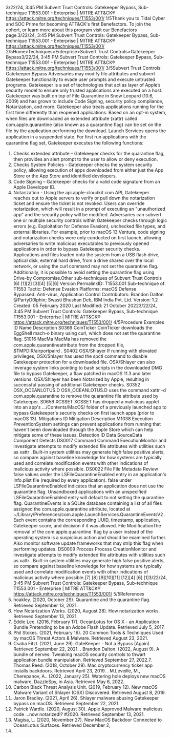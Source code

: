 3/22/24, 3:45 PM Subvert Trust Controls: Gatekeeper Bypass, Sub-technique T1553.001 - Enterprise | MITRE ATT&CK®
https://attack.mitre.org/techniques/T1553/001/ 1/5Thank you to Tidal Cyber and SOC Prime for becoming ATT&CK's ﬁrst Benefactors. To join the cohort, or learn more about this program visit our
Benefactors page.3/22/24, 3:45 PM Subvert Trust Controls: Gatekeeper Bypass, Sub-technique T1553.001 - Enterprise | MITRE ATT&CK®
https://attack.mitre.org/techniques/T1553/001/ 2/5Home>Techniques>Enterprise>Subvert Trust Controls>Gatekeeper Bypass3/22/24, 3:45 PM Subvert Trust Controls: Gatekeeper Bypass, Sub-technique T1553.001 - Enterprise | MITRE ATT&CK®
https://attack.mitre.org/techniques/T1553/001/ 3/5Subvert Trust Controls: Gatekeeper Bypass
Adversaries may modify ﬁle attributes and subvert Gatekeeper functionality to evade user prompts and execute untrusted programs.
Gatekeeper is a set of technologies that act as layer of Apple’s security model to ensure only trusted applications are executed on a host.
Gatekeeper was built on top of File Quarantine in Snow Leopard (10.6, 2009) and has grown to include Code Signing, security policy
compliance, Notarization, and more. Gatekeeper also treats applications running for the ﬁrst time differently than reopened applications.
Based on an opt-in system, when ﬁles are downloaded an extended attribute (xattr) called com.apple.quarantine (also known as a
quarantine ﬂag) can be set on the ﬁle by the application performing the download. Launch Services opens the application in a suspended
state. For ﬁrst run applications with the quarantine ﬂag set, Gatekeeper executes the following functions:
1. Checks extended attribute – Gatekeeper checks for the quarantine ﬂag, then provides an alert prompt to the user to allow or deny
execution.
2. Checks System Policies - Gatekeeper checks the system security policy, allowing execution of apps downloaded from either just the
App Store or the App Store and identiﬁed developers.
3. Code Signing – Gatekeeper checks for a valid code signature from an Apple Developer ID.
4. Notarization - Using the api.apple-cloudkit.com API, Gatekeeper reaches out to Apple servers to verify or pull down the notarization
ticket and ensure the ticket is not revoked. Users can override notarization, which will result in a prompt of executing an "unauthorized
app" and the security policy will be modiﬁed.
Adversaries can subvert one or multiple security controls within Gatekeeper checks through logic errors (e.g. Exploitation for Defense
Evasion), unchecked ﬁle types, and external libraries. For example, prior to macOS 13 Ventura, code signing and notarization checks were
only conducted on ﬁrst launch, allowing adversaries to write malicious executables to previously opened applications in order to bypass
Gatekeeper security checks.
Applications and ﬁles loaded onto the system from a USB ﬂash drive, optical disk, external hard drive, from a drive shared over the local
network, or using the curl command may not set the quarantine ﬂag. Additionally, it is possible to avoid setting the quarantine ﬂag using
Drive-by Compromise.Other sub-techniques of Subvert Trust Controls (6)
[1][2]
[3][4]
[5][6]
Version PermalinkID: T1553.001
Sub-technique of:  T1553
 
Tactic: Defense Evasion
 
Platforms: macOS
 
Defense Bypassed: Anti-virus, Application Control
Contributors: Brandon Dalton @PartyD0lphin; Swasti Bhushan Deb, IBM India Pvt. Ltd.
Version: 1.2
Created: 05 February 2020
Last Modiﬁed: 21 October 20223/22/24, 3:45 PM Subvert Trust Controls: Gatekeeper Bypass, Sub-technique T1553.001 - Enterprise | MITRE ATT&CK®
https://attack.mitre.org/techniques/T1553/001/ 4/5Procedure Examples
ID Name Description
S0369 CoinTicker CoinTicker downloads the EggShell mach-o binary using curl, which does not set the quarantine ﬂag.
S1016 MacMa MacMa has removed the com.apple.quarantineattribute from the dropped ﬁle,
$TMPDIR/airportpaird .
S0402 OSX/Shlayer If running with elevated privileges, OSX/Shlayer has used the spctl command to disable Gatekeeper
protection for a downloaded ﬁle. OSX/Shlayer can also leverage system links pointing to bash scripts
in the downloaded DMG ﬁle to bypass Gatekeeper, a ﬂaw patched in macOS 11.3 and later versions.
OSX/Shlayer has been Notarized by Apple, resulting in successful passing of additional Gatekeeper
checks.
S0352 OSX\_OCEANLOTUS.D OSX\_OCEANLOTUS.D uses the command xattr -d com.apple.quarantine to remove the
quarantine ﬁle attribute used by Gatekeeper.
S0658 XCSSET XCSSET has dropped a malicious applet into an app's .../Contents/MacOS/ folder of a previously
launched app to bypass Gatekeeper's security checks on ﬁrst launch apps (prior to macOS 13).
Mitigations
ID Mitigation Description
M1038 Execution
PreventionSystem settings can prevent applications from running that haven't been downloaded through the Apple
Store which can help mitigate some of these issues.
Detection
ID Data SourceData Component Detects
DS0017 Command Command
ExecutionMonitor and investigate attempts to modify extended ﬁle attributes with utilities such
as xattr . Built-in system utilities may generate high false positive alerts, so compare against
baseline knowledge for how systems are typically used and correlate modiﬁcation events with
other indications of malicious activity where possible.
DS0022 File File Metadata Review false values under the LSFileQuarantineEnabled entry in an application's
Info.plist ﬁle (required by every application). false under LSFileQuarantineEnabled
indicates that an application does not use the quarantine ﬂag. Unsandboxed applications
with an unspeciﬁed LSFileQuarantineEnabled entry will default to not setting the
quarantine ﬂag.
QuarantineEvents is a SQLite database containing a list of all ﬁles assigned the
com.apple.quarantine attribute, located at
~/Library/Preferences/com.apple.LaunchServices.QuarantineEventsV2 . Each event
contains the corresponding UUID, timestamp, application, Gatekeeper score, and decision if it
was allowed. 
File
ModiﬁcationThe removal of the com.apple.quarantine  ﬂag by a user instead of the operating system is
a suspicious action and should be examined further. Also monitor software update
frameworks that may strip this ﬂag when performing updates.
DS0009 Process Process
CreationMonitor and investigate attempts to modify extended ﬁle attributes with utilities such
as xattr . Built-in system utilities may generate high false positive alerts, so compare against
baseline knowledge for how systems are typically used and correlate modiﬁcation events with
other indications of malicious activity where possible.[7]
[8]
[9][10][11]
[12][4]
[6]
[1]3/22/24, 3:45 PM Subvert Trust Controls: Gatekeeper Bypass, Sub-technique T1553.001 - Enterprise | MITRE ATT&CK®
https://attack.mitre.org/techniques/T1553/001/ 5/5References
1. hoakley. (2020, October 29). Quarantine and the quarantine
ﬂag. Retrieved September 13, 2021.
2. How Notarization Works. (2020, August 28). How notarization
works. Retrieved September 13, 2021.
3. Eddie Lee. (2016, February 17). OceanLotus for OS X - an
Application Bundle Pretending to be an Adobe Flash Update.
Retrieved July 5, 2017.
4. Phil Stokes. (2021, February 16). 20 Common Tools &
Techniques Used by macOS Threat Actors & Malware.
Retrieved August 23, 2021.
5. Csaba Fitzl. (2021, June 29). GateKeeper - Not a Bypass
(Again). Retrieved September 22, 2021.
 . Brandon Dalton. (2022, August 9). A bundle of nerves:
Tweaking macOS security controls to thwart application
bundle manipulation. Retrieved September 27, 2022.7. Thomas Reed. (2018, October 29). Mac cryptocurrency ticker
app installs backdoors. Retrieved April 23, 2019.
 . M.Léveillé, M., Cherepanov, A.. (2022, January 25). Watering
hole deploys new macOS malware, DazzleSpy, in Asia.
Retrieved May 6, 2022.
9. Carbon Black Threat Analysis Unit. (2019, February 12). New
macOS Malware Variant of Shlayer (OSX) Discovered.
Retrieved August 8, 2019.
10. Jaron Bradley. (2021, April 26). Shlayer malware abusing
Gatekeeper bypass on macOS. Retrieved September 22, 2021.
11. Patrick Wardle. (2020, August 30). Apple Approved Malware
malicious code ...now notarized!? #2020. Retrieved September
13, 2021.
12. Magisa, L. (2020, November 27). New MacOS Backdoor
Connected to OceanLotus Surfaces. Retrieved December 2,
2020.
